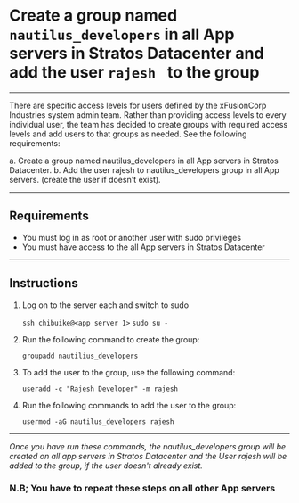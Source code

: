 # Create a group named ```nautilus_developers``` in all App servers in Stratos Datacenter and add the user ```rajesh ``` to the group

---
There are specific access levels for users defined by the xFusionCorp Industries system admin team. Rather than providing access levels to every individual user, the team has decided to create groups with required access levels and add users to that groups as needed. See the following requirements:

a. Create a group named nautilus_developers in all App servers in Stratos Datacenter.
b. Add the user rajesh to nautilus_developers group in all App servers. (create the user if doesn't exist).

---
## Requirements

* You must log in as root or another user with sudo privileges
* You must have access to the all App servers in Stratos Datacenter

---

## Instructions

1.  Log on to the server each <app server> and switch to sudo
    
    ```ssh chibuike@<app server 1>```
       ```sudo su -```

2.  Run the following command to create the group:

    ```groupadd nautilius_developers```

3.  To add the user to the group, use the following command:

    ```useradd -c "Rajesh Developer" -m rajesh```

4. Run the following commands to add the user to the group:

    ```usermod -aG nautilus_developers rajesh```

---
*Once you have run these commands, the nautilus_developers group will be created on all app servers in Stratos Datacenter and the User rajesh will be added to the group, if the user doesn't already exist.*

### N.B; You have to repeat these steps on all other App servers